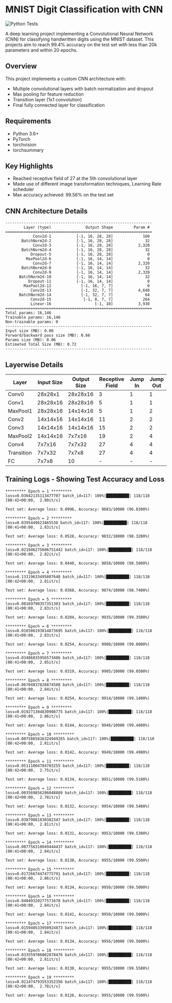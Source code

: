 # MNIST Digit Classification with CNN

![Python Tests](https://github.com/{owner}/{repo}/actions/workflows/python-test.yml/badge.svg)

A deep learning project implementing a Convolutional Neural Network (CNN) for classifying handwritten digits using the MNIST dataset. This projects aim to reach 99.4% accuracy on the test set with less than 20k parameters and within 20 epochs.

## Overview

This project implements a custom CNN architecture with:
- Multiple convolutional layers with batch normalization and dropout
- Max pooling for feature reduction
- Transition layer (1x1 convolution)
- Final fully connected layer for classification

## Requirements

- Python 3.6+
- PyTorch
- torchvision
- torchsummary

## Key Highlights

- Reached receptive field of 27 at the 5th convolutional layer
- Made use of different image transformation techniques, Learning Rate scheduler
- Max accuracy achieved: 99.56% on the test set


## CNN Architecture Details
```
----------------------------------------------------------------
        Layer (type)               Output Shape         Param #
================================================================
            Conv2d-1           [-1, 16, 28, 28]             160
       BatchNorm2d-2           [-1, 16, 28, 28]              32
            Conv2d-3           [-1, 16, 28, 28]           2,320
       BatchNorm2d-4           [-1, 16, 28, 28]              32
           Dropout-5           [-1, 16, 28, 28]               0
         MaxPool2d-6           [-1, 16, 14, 14]               0
            Conv2d-7           [-1, 16, 14, 14]           2,320
       BatchNorm2d-8           [-1, 16, 14, 14]              32
            Conv2d-9           [-1, 16, 14, 14]           2,320
      BatchNorm2d-10           [-1, 16, 14, 14]              32
          Dropout-11           [-1, 16, 14, 14]               0
        MaxPool2d-12             [-1, 16, 7, 7]               0
           Conv2d-13             [-1, 32, 7, 7]           4,640
      BatchNorm2d-14             [-1, 32, 7, 7]              64
           Conv2d-15              [-1, 8, 7, 7]             264
           Linear-16                   [-1, 10]           3,930
================================================================
Total params: 16,146
Trainable params: 16,146
Non-trainable params: 0
----------------------------------------------------------------
Input size (MB): 0.00
Forward/backward pass size (MB): 0.66
Params size (MB): 0.06
Estimated Total Size (MB): 0.72
----------------------------------------------------------------
```

## Layerwise Details

| Layer | Input Size | Output Size | Receptive Field | Jump In | Jump Out |
|-------|------------|-------------|-----------------|----------|-----------|
| Conv0 | 28x28x1 | 28x28x16 | 3 | 1 | 1 |
| Conv1 | 28x28x16 | 28x28x16 | 5 | 1 | 1 |
| MaxPool1 | 28x28x16 | 14x14x16 | 5 | 1 | 2 |
| Conv2 | 14x14x16 | 14x14x16 | 11 | 2 | 2 |
| Conv3 | 14x14x16 | 14x14x16 | 15 | 2 | 2 |
| MaxPool2 | 14x14x16 | 7x7x16 | 19 | 2 | 4 |
| Conv4 | 7x7x16 | 7x7x32 | 27 | 4 | 4 |
| Transition | 7x7x32 | 7x7x8 | 27 | 4 | 4 |
| FC | 7x7x8 | 10 | - | - | - |

## Training Logs - Showing Test Accuracy and Loss
```
********* Epoch = 1 *********
loss=0.03642135113477707 batch_id=117: 100%|██████████| 118/118 [00:42<00:00,  2.80it/s]

Test set: Average loss: 0.0996, Accuracy: 9683/10000 (96.8300%)

********* Epoch = 2 *********
loss=0.0395449623465538 batch_id=117: 100%|██████████| 118/118 [00:41<00:00,  2.83it/s] 

Test set: Average loss: 0.0528, Accuracy: 9832/10000 (98.3200%)

********* Epoch = 3 *********
loss=0.021946275606751442 batch_id=117: 100%|██████████| 118/118 [00:41<00:00,  2.82it/s]

Test set: Average loss: 0.0440, Accuracy: 9858/10000 (98.5800%)

********* Epoch = 4 *********
loss=0.13119633495807648 batch_id=117: 100%|██████████| 118/118 [00:42<00:00,  2.81it/s] 

Test set: Average loss: 0.0368, Accuracy: 9874/10000 (98.7400%)

********* Epoch = 5 *********
loss=0.08169790357351303 batch_id=117: 100%|██████████| 118/118 [00:41<00:00,  2.83it/s] 

Test set: Average loss: 0.0204, Accuracy: 9935/10000 (99.3500%)

********* Epoch = 6 *********
loss=0.016586193814873695 batch_id=117: 100%|██████████| 118/118 [00:41<00:00,  2.83it/s]

Test set: Average loss: 0.0254, Accuracy: 9908/10000 (99.0800%)

********* Epoch = 7 *********
loss=0.03486835956573486 batch_id=117: 100%|██████████| 118/118 [00:41<00:00,  2.85it/s] 

Test set: Average loss: 0.0319, Accuracy: 9905/10000 (99.0500%)

********* Epoch = 8 *********
loss=0.06704837828874588 batch_id=117: 100%|██████████| 118/118 [00:41<00:00,  2.84it/s] 

Test set: Average loss: 0.0254, Accuracy: 9914/10000 (99.1400%)

********* Epoch = 9 *********
loss=0.019271304830908775 batch_id=117: 100%|██████████| 118/118 [00:41<00:00,  2.86it/s]

Test set: Average loss: 0.0144, Accuracy: 9948/10000 (99.4800%)

********* Epoch = 10 *********
loss=0.0075865816324949265 batch_id=117: 100%|██████████| 118/118 [00:42<00:00,  2.81it/s]

Test set: Average loss: 0.0142, Accuracy: 9949/10000 (99.4900%)

********* Epoch = 11 *********
loss=0.05111004784703255 batch_id=117: 100%|██████████| 118/118 [00:42<00:00,  2.75it/s] 

Test set: Average loss: 0.0134, Accuracy: 9951/10000 (99.5100%)

********* Epoch = 12 *********
loss=0.003569856286048889 batch_id=117: 100%|██████████| 118/118 [00:42<00:00,  2.78it/s]

Test set: Average loss: 0.0132, Accuracy: 9954/10000 (99.5400%)

********* Epoch = 13 *********
loss=0.03879081830382347 batch_id=117: 100%|██████████| 118/118 [00:41<00:00,  2.81it/s] 

Test set: Average loss: 0.0131, Accuracy: 9953/10000 (99.5300%)

********* Epoch = 14 *********
loss=0.007756310049444437 batch_id=117: 100%|██████████| 118/118 [00:41<00:00,  2.84it/s]

Test set: Average loss: 0.0130, Accuracy: 9955/10000 (99.5500%)

********* Epoch = 15 *********
loss=0.01726674474775791 batch_id=117: 100%|██████████| 118/118 [00:41<00:00,  2.86it/s] 

Test set: Average loss: 0.0134, Accuracy: 9950/10000 (99.5000%)

********* Epoch = 16 *********
loss=0.04849320277571678 batch_id=117: 100%|██████████| 118/118 [00:41<00:00,  2.84it/s] 

Test set: Average loss: 0.0141, Accuracy: 9950/10000 (99.5000%)

********* Epoch = 17 *********
loss=0.015940533950924873 batch_id=117: 100%|██████████| 118/118 [00:41<00:00,  2.84it/s]

Test set: Average loss: 0.0134, Accuracy: 9956/10000 (99.5600%)

********* Epoch = 18 *********
loss=0.033559706062078476 batch_id=117: 100%|██████████| 118/118 [00:42<00:00,  2.81it/s]

Test set: Average loss: 0.0130, Accuracy: 9955/10000 (99.5500%)

********* Epoch = 19 *********
loss=0.021474793553352356 batch_id=117: 100%|██████████| 118/118 [00:42<00:00,  2.78it/s]

Test set: Average loss: 0.0126, Accuracy: 9955/10000 (99.5500%)
```